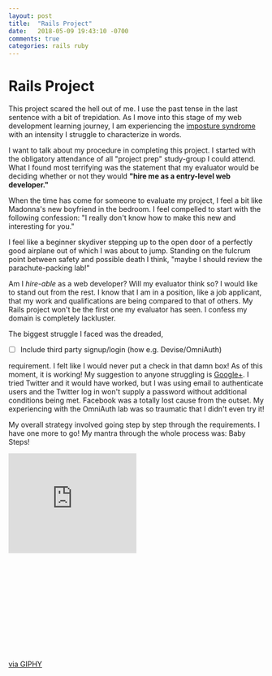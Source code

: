 ```yaml
---
layout: post
title:  "Rails Project"
date:   2018-05-09 19:43:10 -0700
comments: true
categories: rails ruby
---
```

# Rails Project

This project scared the hell out of me. I use the past tense in the last sentence with a bit of trepidation. As I move into this stage of my web development learning journey, I am experiencing the [imposture syndrome](https://en.wikipedia.org/wiki/Impostor_syndrome) with an intensity I struggle to characterize in words.

I want to talk about my procedure in completing this project. I started with the obligatory attendance of all "project prep" study-group I could attend. What I found most terrifying was the statement that my evaluator would be deciding whether or not they would **"hire me as a entry-level web developer."**

When the time has come for someone to evaluate my project, I feel a bit like Madonna's new boyfriend in the bedroom. I feel compelled to start with the following confession: "I really don't know how to make this new and interesting for you."

I feel like a beginner skydiver stepping up to the open door of a perfectly good airplane out of which I was about to jump. Standing on the fulcrum point between safety and possible death I think, "maybe I should review the parachute-packing lab!"

Am I _hire-able_ as a web developer? Will my evaluator think so? I would like to stand out from the rest. I know that I am in a position, like a job applicant, that my work and qualifications are being compared to that of others. My Rails project won't be the first one my evaluator has seen. I confess my domain is completely lackluster.

The biggest struggle I faced was the dreaded,

- [ ] Include third party signup/login (how e.g. Devise/OmniAuth)

requirement. I felt like I would never put a check in that damn box! As of this moment, it is working! My suggestion to anyone struggling is [Google+](http://console.cloud.google.com/). I tried Twitter and it would have worked, but I was using email to authenticate users and the Twitter log in won't supply a password without additional conditions being met. Facebook was a totally lost cause from the outset. My experiencing with the OmniAuth lab was so traumatic that I didn't even try it!

My overall strategy involved going step by step through the requirements. I have one more to go! My mantra through the whole process was: Baby Steps!

<div style="width:100%;height:0;padding-bottom:78%;position:relative;"><iframe src="https://giphy.com/embed/zRyF8jyfXhgac" width="50%" height="50%" style="position:absolute" frameBorder="0" class="giphy-embed" allowFullScreen></iframe></div><p><a href="https://giphy.com/gifs/bill-murray-zRyF8jyfXhgac">via GIPHY</a></p>
